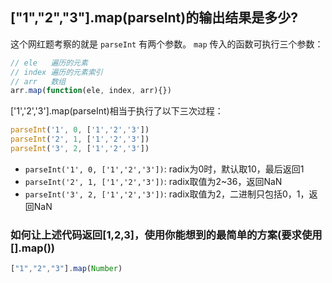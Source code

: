 ## ["1","2","3"].map(parseInt)的输出结果是多少?
这个网红题考察的就是 `parseInt` 有两个参数。 `map` 传入的函数可执行三个参数：
```js
// ele   遍历的元素
// index 遍历的元素索引
// arr   数组
arr.map(function(ele, index, arr){})
```
['1','2','3'].map(parseInt)相当于执行了以下三次过程：
```js
parseInt('1', 0, ['1','2','3'])
parseInt('2', 1, ['1','2','3'])
parseInt('3', 2, ['1','2','3'])
```
+ `parseInt('1', 0, ['1','2','3'])`: radix为0时，默认取10，最后返回1
+ `parseInt('2', 1, ['1','2','3'])`: radix取值为2~36，返回NaN
+ `parseInt('3', 2, ['1','2','3'])`: radix取值为2，二进制只包括0，1，返回NaN
### 如何让上述代码返回[1,2,3]，使用你能想到的最简单的方案(要求使用[].map())

```js
["1","2","3"].map(Number)
```